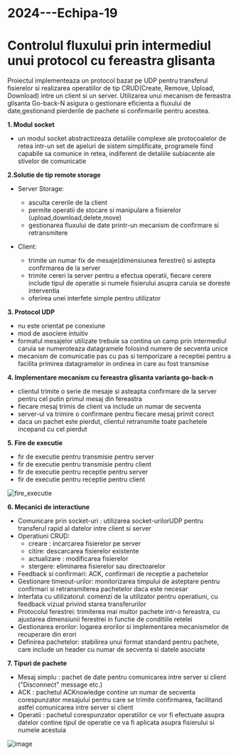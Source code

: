 # 2024---Echipa-19
# Controlul fluxului prin intermediul unui protocol cu fereastra glisanta

Proiectul implementeaza un protocol bazat pe UDP pentru transferul fisierelor si realizarea operatiilor de tip CRUD(Create, Remove, Upload, Download) intre un client si un server. Utilizarea unui mecanism de fereastra glisanta Go-back-N asigura o gestionare eficienta a fluxului de date,gestionand pierderile de pachete si confirmarile pentru acestea.

**1. Modul socket**
   - un modul socket abstractizeaza detaliile complexe ale protocoalelor de retea intr-un set de apeluri de sistem
     simplificate, programele fiind capabile sa comunice in retea, indiferent de detaliile subiacente ale stivelor
     de comunicatie
     
**2.Solutie de tip remote storage**
- Server Storage:
  - asculta cererile de la client
  - permite operatii de stocare si manipulare a fisierelor (upload,download,delete,move)
  - gestionarea fluxului de date printr-un mecanism de confirmare si retransmitere
  
- Client:
    - trimite un numar fix de mesaje(dimensiunea ferestrei) si astepta confirmarea de la server
    - trimite cereri la server pentru a efectua operatii, fiecare cerere include tipul de operatie si numele fisierului asupra caruia se doreste interventia
    - oferirea unei interfete simple pentru utilizator

**3. Protocol UDP**
   - nu este orientat pe conexiune
   - mod de asociere intuitiv
   - formatul mesajelor utilizate trebuie sa contina un camp prin intermediul caruia se numeroteaza datagramele folosind numere de secventa unice
   - mecanism de comunicatie pas cu pas si temporizare a receptiei pentru a facilita primirea datagramelor in ordinea in care au fost transmise

**4. Implementare mecanism cu fereastra glisanta varianta go-back-n**
   - clientul trimite o serie de mesaje si asteapta confirmare de la server pentru cel putin primul mesaj din fereastra
   - fiecare mesaj trimis de client va include un numar de secventa
   - server-ul va trimire o confirmare pentru fiecare mesaj primit corect
   - daca un pachet este pierdut, clientul retransmite toate pachetele incepand cu cel pierdut

**5. Fire de executie**
   - fir de executie pentru transmisie pentru server
   - fir de executie pentru transmisie pentru client
   - fir de executie pentru receptie pentru server
   - fir de executie pentru receptie pentru client

![fire_executie](https://github.com/user-attachments/assets/adcc2969-23b2-4765-9a16-926d9e429d1c)



**6. Mecanici de interactiune**

   * Comunicare prin socket-uri : utilizarea socket-urilorUDP pentru transferul rapid al datelor
                                  intre client si server
   * Operatiuni CRUD:
     - creare : incarcarea fisierelor pe server
     - citire: descarcarea fisierelor existente
     - actualizare : modificarea fisierelor
     - stergere: eliminarea fisierelor sau directoarelor
   * Feedback si confirmari: ACK, confirmari de receptie a pachetelor
   * Gestionare timeout-urilor: monitorizarea timpului de asteptare pentru confirmari si retransmiterea pachetelor daca este necesar
   * Interfata cu utilizatorul: comenzi de la utilizator pentru operatiuni, cu feedback vizual privind starea transferurilor
   * Protocolul ferestrei: trimiterea mai multor pachete intr-o fereastra, cu ajustarea dimensiunii ferestrei in functie de conditiile retelei
   * Gestionarea erorilor: logarea erorilor si implementarea mecanismelor de recuperare din erori
   * Definirea pachetelor: stabilirea unui format standard pentru pachete, care include un header cu numar de secventa si datele asociate

     
  **7. Tipuri de pachete**
  - Mesaj simplu : pachet de date pentru comunicarea intre server si client ("Disconnect" message etc.)
  - ACK : pachetul ACKnowledge contine un numar de secventa corespunzator mesajului pentru care se trimite confirmarea, facilitand astfel comunicarea intre server si client
  - Operatii : pachetul corespunzator operatiilor ce vor fi efectuate asupra datelor contine tipul de operatie ce va fi aplicata asupra fisierului si numele acestuia


  ![image](https://github.com/user-attachments/assets/2f55cf13-325c-4096-9bc6-f51d58c1bb99)

